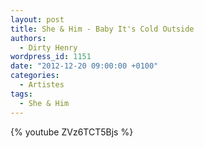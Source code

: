 ```yaml
---
layout: post
title: She & Him - Baby It's Cold Outside
authors:
  - Dirty Henry
wordpress_id: 1151
date: "2012-12-20 09:00:00 +0100"
categories:
  - Artistes
tags:
  - She & Him
---
```


{% youtube ZVz6TCT5Bjs %}
